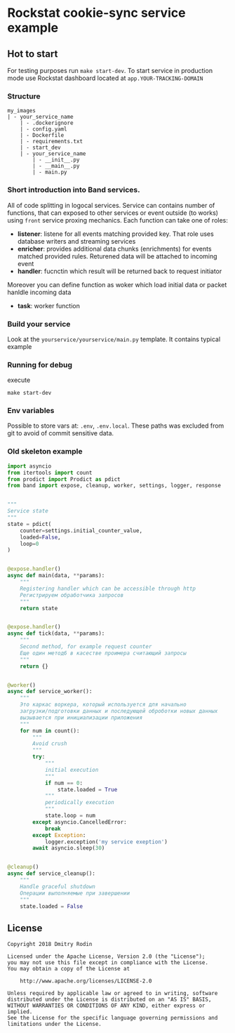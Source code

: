 # Rockstat cookie-sync service example

## Hot to start

For testing purposes run `make start-dev`. 
To start service in production mode use Rockstat dashboard located at `app.YOUR-TRACKING-DOMAIN`

### Structure

```
my_images
| - your_service_name
    | - .dockerignore
    | - config.yaml
    | - Dockerfile
    | - requirements.txt
    | - start_dev
    | - your_service_name
        | - __init__.py
        | - __main__.py
        | - main.py
```

### Short introduction into Band services.

All of code splitting in logocal services. Service can contains number of functions, that can exposed to other services or event outside (to works) using `front` service proxing mechanics. Each function can take one of roles:

- **listener**: listene for all events matching provided key. That role uses database writers and streaming services
- **enricher**: provides additional data chunks (enrichments) for events matched provided rules. Returened data will be attached to incoming event
- **handler**: fucnctin which result will be returned back to request initiator

Moreover you can define function as woker which load initial data or packet hanldle incoming data

- **task**: worker function

### Build your service

Look at the `yourservice/yourservice/main.py` template. It contains typical example 

### Running for debug

execute 
```
make start-dev
```

### Env variables

Possible to store vars at: `.env`, `.env.local`. 
These paths was excluded from git to avoid of commit sensitive data.

### Old skeleton example


```python
import asyncio
from itertools import count
from prodict import Prodict as pdict
from band import expose, cleanup, worker, settings, logger, response


"""
Service state
"""
state = pdict(
    counter=settings.initial_counter_value,
    loaded=False,
    loop=0
)


@expose.handler()
async def main(data, **params):
    """
    Registering handler which can be accessible through http
    Регистрируем обработчика запросов
    """
    return state


@expose.handler()
async def tick(data, **params):
    """
    Second method, for example request counter
    Еще один метод6 в касестве проимера считающий запросы
    """
    return {}


@worker()
async def service_worker():
    """
    Это каркас воркера, который используется для начально 
    загрузки/подготовки данных и последующей оброботки новых данных
    вызывается при инициализации приложения
    """
    for num in count():
        """
        Avoid crush
        """
        try:
            """
            initial execution
            """
            if num == 0:
                state.loaded = True
            """
            periodically execution
            """
            state.loop = num
        except asyncio.CancelledError:
            break
        except Exception:
            logger.exception('my service exeption')
        await asyncio.sleep(30)


@cleanup()
async def service_cleanup():
    """
    Handle graceful shutdown
    Операции выполняемые при завершении
    """
    state.loaded = False
```


## License

```
Copyright 2018 Dmitry Rodin

Licensed under the Apache License, Version 2.0 (the "License");
you may not use this file except in compliance with the License.
You may obtain a copy of the License at

    http://www.apache.org/licenses/LICENSE-2.0

Unless required by applicable law or agreed to in writing, software
distributed under the License is distributed on an "AS IS" BASIS,
WITHOUT WARRANTIES OR CONDITIONS OF ANY KIND, either express or implied.
See the License for the specific language governing permissions and
limitations under the License.
```